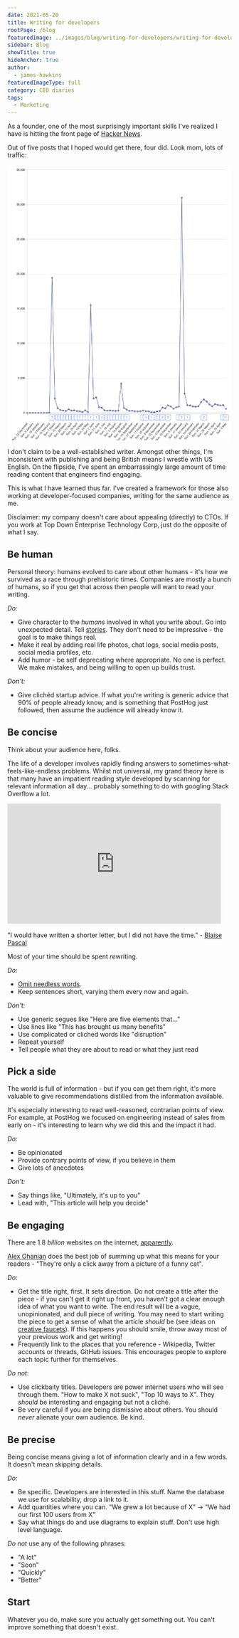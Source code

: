 ```yaml
---
date: 2021-05-20
title: Writing for developers
rootPage: /blog
featuredImage: ../images/blog/writing-for-developers/writing-for-developers.png
sidebar: Blog
showTitle: true
hideAnchor: true
author:
  - james-hawkins
featuredImageType: full
category: CEO diaries
tags:
  - Marketing
---
```


As a founder, one of the most surprisingly important skills I've realized I have is hitting the front page of [Hacker News](https://news.ycombinator.com).

Out of five posts that I hoped would get there, four did. Look mom, lots of traffic:

![Blog traffic for PostHog](../images/blog/writing-for-developers/posthog-blog-traffic.jpg)

I don't claim to be a well-established writer. Amongst other things, I'm inconsistent with publishing and being British means I wrestle with US English. On the flipside, I've spent an embarrassingly large amount of time reading content that engineers find engaging.

This is what I have learned thus far. I've created a framework for those also working at developer-focused companies, writing for the same audience as me.

Disclaimer: my company doesn't care about appealing (directly) to CTOs. If you work at Top Down Enterprise Technology Corp, just do the opposite of what I say.

## Be human

Personal theory: humans evolved to care about other humans - it's how we survived as a race through prehistoric times. Companies are mostly a bunch of humans, so if you get that across then people will want to read your writing.

*Do:*

* Give character to the _humans_ involved in what you write about. Go into unexpected detail. Tell [stories](https://hbr.org/2014/07/how-to-tell-a-great-story). They don't need to be impressive - the goal is to make things real.
* Make it real by adding real life photos, chat logs, social media posts, social media profiles, etc. 
* Add humor - be self deprecating where appropriate. No one is perfect. We make mistakes, and being willing to open up builds trust. 

*Don't:*

* Give clichéd startup advice. If what you're writing is generic advice that 90% of people already know, and is something that PostHog just followed, then assume the audience will already know it. 

## Be concise

Think about your audience here, folks.

The life of a developer involves rapidly finding answers to sometimes-what-feels-like-endless problems. Whilst not universal, my grand theory here is that many have an impatient reading style developed by scanning for relevant information all day... probably something to do with googling Stack Overflow a lot.

<iframe src="https://giphy.com/embed/10eJOwQ9BKrF72" width="480" height="270" frameBorder="0" class="giphy-embed" allowFullScreen></iframe>

"I would have written a shorter letter, but I did not have the time." - [Blaise Pascal](https://en.wikipedia.org/wiki/Blaise_Pascal)

Most of your time should be spent *re*writing.

*Do:*

* [Omit needless words](https://en.wikipedia.org/wiki/The_Elements_of_Style). 
* Keep sentences short, varying them every now and again.

*Don't:*

* Use generic segues like "Here are five elements that..."
* Use lines like "This has brought us many benefits"
* Use complicated or cliched words like "disruption"
* Repeat yourself
* Tell people what they are about to read or what they just read

## Pick a side

The world is full of information - but if you can get them right, it's more valuable to give recommendations distilled from the information available.

It's especially interesting to read well-reasoned, contrarian points of view. For example, at PostHog we focused on engineering instead of sales from early on - it's interesting to learn why we did this and the impact it had.

*Do:*

* Be opinionated
* Provide contrary points of view, if you believe in them
* Give lots of anecdotes

*Don't:*

* Say things like, "Ultimately, it's up to you"
* Lead with, "This article will help you decide"

## Be engaging

There are 1.8 *billion* websites on the internet, [apparently](https://www.internetlivestats.com/watch/websites/).

[Alex Ohanian](https://twitter.com/alexisohanian) does the best job of summing up what this means for your readers - "They're only a click away from a picture of a funny cat".

*Do:*

* Get the title right, first. It sets direction. Do not create a title after the piece - if you can't get it right up front, you haven't got a clear enough idea of what you want to write. The end result will be a vague, unopinionated, and dull piece of writing. You may need to start writing the piece to get a sense of what the article _should_ be (see ideas on [creative faucets](https://twitter.com/Julian/status/1327765347936522240)). If this happens you should smile, throw away most of your previous work and get writing!
* Frequently link to the places that you reference - Wikipedia, Twitter accounts or threads, GitHub issues. This encourages people to explore each topic further for themselves.

*Do not*:

* Use clickbaity titles. Developers are power internet users who will see through them. "How to make X not suck", "Top 10 ways to X". They _should_ be interesting and engaging but not a cliché.
* Be very careful if you are being dismissive about others. You should _never_ alienate your own audience. Be kind.

## Be precise

Being concise means giving a lot of information clearly and in a few words. It doesn't mean skipping details.

*Do:*

* Be specific. Developers are interested in this stuff. Name the database we use for scalability, drop a link to it.
* Add quantities where you can. "We grew a lot because of X" -> "We had our first 100 users from X"
* Say what things do and use diagrams to explain stuff. Don't use high level language.

*Do not* use any of the following phrases:

* "A lot"
* "Soon"
* "Quickly"
* "Better"

## Start

Whatever you do, make sure you actually get something out. You can't improve something that doesn't exist.
